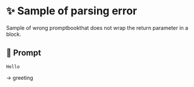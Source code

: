 # ✨ Sample of parsing error

Sample of wrong promptbookthat does not wrap the return parameter in a block.

## 💬 Prompt

```
Hello
```

-> greeting
